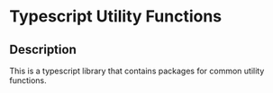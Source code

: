 # Typescript Utility Functions

## Description

This is a typescript library that contains packages for common utility functions. 
